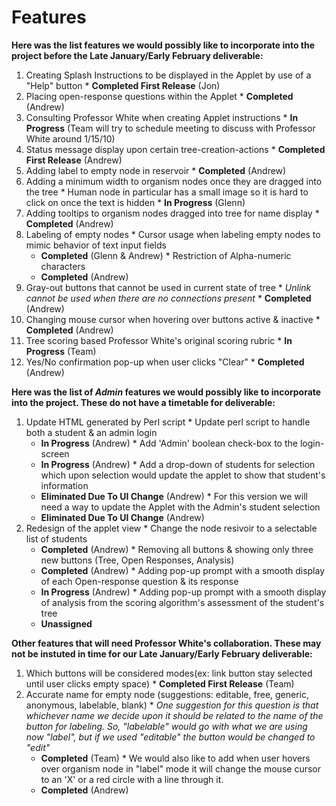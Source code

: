 # Features #

**Here was the list features we would possibly like to incorporate into the project before the Late January/Early February deliverable:**
  1. Creating Splash Instructions to be displayed in the Applet by use of a "Help" button
    * **Completed First Release** (Jon)
  1. Placing open-response questions within the Applet
    * **Completed** (Andrew)
  1. Consulting Professor White when creating Applet instructions
    * **In Progress** (Team will try to schedule meeting to discuss with Professor White around 1/15/10)
  1. Status message display upon certain tree-creation-actions
    * **Completed First Release** (Andrew)
  1. Adding label to empty node in reservoir
    * **Completed** (Andrew)
  1. Adding a minimum width to organism nodes once they are dragged into the tree
    * Human node in particular has a small image so it is hard to click on once the text is hidden
    * **In Progress** (Glenn)
  1. Adding tooltips to organism nodes dragged into tree for name display
    * **Completed** (Andrew)
  1. Labeling of empty nodes
    * Cursor usage when labeling empty nodes to mimic behavior of text input fields
      * **Completed** (Glenn & Andrew)
    * Restriction of Alpha-numeric characters
      * **Completed** (Andrew)
  1. Gray-out buttons that cannot be used in current state of tree
    * _Unlink cannot be used when there are no connections present_
    * **Completed** (Andrew)
  1. Changing mouse cursor when hovering over buttons active & inactive
    * **Completed** (Andrew)
  1. Tree scoring based Professor White's original scoring rubric
    * **In Progress** (Team)
  1. Yes/No confirmation pop-up when user clicks "Clear"
    * **Completed** (Andrew)

**Here was the list of _Admin_ features we would possibly like to incorporate into the project. These do not have a timetable for deliverable:**
  1. Update HTML generated by Perl script
    * Update perl script to handle both a student & an admin login
      * **In Progress** (Andrew)
    * Add 'Admin' boolean check-box to the login-screen
      * **In Progress** (Andrew)
    * Add a drop-down of students for selection which upon selection would update the applet to show that student's information
      * **Eliminated Due To UI Change** (Andrew)
    * For this version we will need a way to update the Applet with the Admin's student selection
      * **Eliminated Due To UI Change** (Andrew)
  1. Redesign of the applet view
    * Change the node resivoir to a selectable list of students
      * **Completed** (Andrew)
    * Removing all buttons & showing only three new buttons (Tree, Open Responses, Analysis)
      * **Completed** (Andrew)
    * Adding pop-up prompt with a smooth display of each Open-response question & its response
      * **In Progress** (Andrew)
    * Adding pop-up prompt with a smooth display of analysis from the scoring algorithm's assessment of the student's tree
      * **Unassigned**

**Other features that will need Professor White's collaboration.  These may not be instuted in time for our Late January/Early February  deliverable:**
  1. Which buttons will be considered modes(ex: link button stay selected until user clicks empty space)
    * **Completed First Release** (Team)
  1. Accurate name for empty node (suggestions: editable, free, generic, anonymous, labelable, blank)
    * _One suggestion for this question is that whichever name we decide upon it should be related to the name of the button for labeling.  So, "labelable" would go with what we are using now "label", but if we used "editable" the button would be changed to "edit"_
      * **Completed** (Team)
    * We would also like to add when user hovers over organism node in "label" mode it will change the mouse cursor to an 'X' or a red circle with a line through it.
      * **Completed** (Andrew)